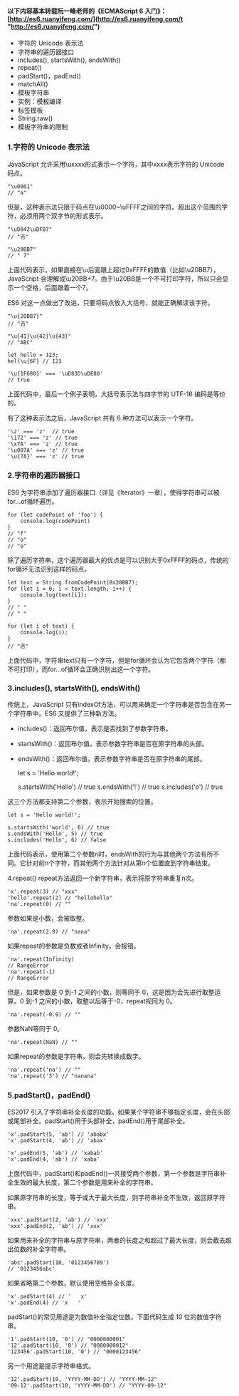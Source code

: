 #### 以下内容基本转载阮一峰老师的《ECMAScript 6 入门》： [http://es6.ruanyifeng.com/](http://es6.ruanyifeng.com/t "http://es6.ruanyifeng.com/")

- 字符的 Unicode 表示法
- 字符串的遍历器接口
- includes(), startsWith(), endsWith()
- repeat()
- padStart()，padEnd()
- matchAll()
- 模板字符串
- 实例：模板编译
- 标签模板
- String.raw()
- 模板字符串的限制


### 1.字符的 Unicode 表示法
JavaScript 允许采用\uxxxx形式表示一个字符，其中xxxx表示字符的 Unicode 码点。<br>

    "\u0061"
    // "a"

但是，这种表示法只限于码点在\u0000~\uFFFF之间的字符。超出这个范围的字符，必须用两个双字节的形式表示。<br>

    "\uD842\uDFB7"
    // "𠮷"

    "\u20BB7"
    // " 7"

上面代码表示，如果直接在\u后面跟上超过0xFFFF的数值（比如\u20BB7），JavaScript 会理解成\u20BB+7。由于\u20BB是一个不可打印字符，所以只会显示一个空格，后面跟着一个7。<br>

ES6 对这一点做出了改进，只要将码点放入大括号，就能正确解读该字符。<br>

    "\u{20BB7}"
    // "𠮷"

    "\u{41}\u{42}\u{43}"
    // "ABC"

    let hello = 123;
    hell\u{6F} // 123

    '\u{1F680}' === '\uD83D\uDE80'
    // true

上面代码中，最后一个例子表明，大括号表示法与四字节的 UTF-16 编码是等价的。<br>

有了这种表示法之后，JavaScript 共有 6 种方法可以表示一个字符。<br>

    '\z' === 'z'  // true
    '\172' === 'z' // true
    '\x7A' === 'z' // true
    '\u007A' === 'z' // true
    '\u{7A}' === 'z' // true

### 2.字符串的遍历器接口
ES6 为字符串添加了遍历器接口（详见《Iterator》一章），使得字符串可以被for...of循环遍历。<br>

    for (let codePoint of 'foo') {
        console.log(codePoint)
    }
    // "f"
    // "o"
    // "o"

除了遍历字符串，这个遍历器最大的优点是可以识别大于0xFFFF的码点，传统的for循环无法识别这样的码点。<br>

    let text = String.fromCodePoint(0x20BB7);
    for (let i = 0; i < text.length; i++) {
        console.log(text[i]);
    }
    // " "
    // " "

    for (let i of text) {
        console.log(i);
    }
    // "𠮷"

上面代码中，字符串text只有一个字符，但是for循环会认为它包含两个字符（都不可打印），而for...of循环会正确识别出这一个字符。<br>


### 3.includes(), startsWith(), endsWith()
传统上，JavaScript 只有indexOf方法，可以用来确定一个字符串是否包含在另一个字符串中。ES6 又提供了三种新方法。<br>

- includes()：返回布尔值，表示是否找到了参数字符串。
- startsWith()：返回布尔值，表示参数字符串是否在原字符串的头部。
- endsWith()：返回布尔值，表示参数字符串是否在原字符串的尾部。

    let s = 'Hello world!';

    s.startsWith('Hello') // true
    s.endsWith('!') // true
    s.includes('o') // true

这三个方法都支持第二个参数，表示开始搜索的位置。<br>

    let s = 'Hello world!';

    s.startsWith('world', 6) // true
    s.endsWith('Hello', 5) // true
    s.includes('Hello', 6) // false
    
上面代码表示，使用第二个参数n时，endsWith的行为与其他两个方法有所不同。它针对前n个字符，而其他两个方法针对从第n个位置直到字符串结束。<br>


4.repeat()
repeat方法返回一个新字符串，表示将原字符串重复n次。<br>

    'x'.repeat(3) // "xxx"
    'hello'.repeat(2) // "hellohello"
    'na'.repeat(0) // ""

参数如果是小数，会被取整。<br>

    'na'.repeat(2.9) // "nana"

如果repeat的参数是负数或者Infinity，会报错。<br>

    'na'.repeat(Infinity)
    // RangeError
    'na'.repeat(-1)
    // RangeError

但是，如果参数是 0 到-1 之间的小数，则等同于 0，这是因为会先进行取整运算。0 到-1 之间的小数，取整以后等于-0，repeat视同为 0。<br>

    'na'.repeat(-0.9) // ""

参数NaN等同于 0。<br>

    'na'.repeat(NaN) // ""

如果repeat的参数是字符串，则会先转换成数字。<br>

    'na'.repeat('na') // ""
    'na'.repeat('3') // "nanana"

### 5.padStart()，padEnd()
ES2017 引入了字符串补全长度的功能。如果某个字符串不够指定长度，会在头部或尾部补全。padStart()用于头部补全，padEnd()用于尾部补全。<br>

    'x'.padStart(5, 'ab') // 'ababx'
    'x'.padStart(4, 'ab') // 'abax'

    'x'.padEnd(5, 'ab') // 'xabab'
    'x'.padEnd(4, 'ab') // 'xaba'

上面代码中，padStart()和padEnd()一共接受两个参数，第一个参数是字符串补全生效的最大长度，第二个参数是用来补全的字符串。<br>

如果原字符串的长度，等于或大于最大长度，则字符串补全不生效，返回原字符串。<br>

    'xxx'.padStart(2, 'ab') // 'xxx'
    'xxx'.padEnd(2, 'ab') // 'xxx'

如果用来补全的字符串与原字符串，两者的长度之和超过了最大长度，则会截去超出位数的补全字符串。<br>

    'abc'.padStart(10, '0123456789')
    // '0123456abc'

如果省略第二个参数，默认使用空格补全长度。<br>

    'x'.padStart(4) // '   x'
    'x'.padEnd(4) // 'x   '

padStart()的常见用途是为数值补全指定位数。下面代码生成 10 位的数值字符串。<br>

    '1'.padStart(10, '0') // "0000000001"
    '12'.padStart(10, '0') // "0000000012"
    '123456'.padStart(10, '0') // "0000123456"

另一个用途是提示字符串格式。<br>

    '12'.padStart(10, 'YYYY-MM-DD') // "YYYY-MM-12"
    '09-12'.padStart(10, 'YYYY-MM-DD') // "YYYY-09-12"